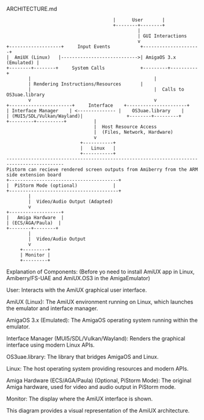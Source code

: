 ARCHITECTURE.md
```                                       +-----------------+
                                       |      User       |
                                       +--------+--------+
                                                |
                                                | GUI Interactions
                                                v
+-------------------+     Input Events           +---------------------+
|  AmiUX (Linux)   |---------------------------->| AmigaOS 3.x (Emulated) |
+--------+--------+     System Calls             +---------+----------+
        |                                             |
        | Rendering Instructions/Resources       |
        |                                             |  Calls to OS3uae.library
        v                                             v
+-----------------------+     Interface    +----------------------+
| Interface Manager    | <-------------- |    OS3uae.library    |
| (MUI5/SDL/Vulkan/Wayland)|                +--------+---------+
+---------+----------+          |
                                |  Host Resource Access
                                |  (Files, Network, Hardware)
                                v
                           +-----------+
                           |   Linux   |
                           +-----------+
-------------------------------------------------------------------------------------------
Pistorm can recieve rendered screen outputs from Amiberry from the ARM side extension board
+----------------------------------------+
|  PiStorm Mode (optional)             |
+----------------------------------------+
        |
        |  Video/Audio Output (Adapted)
        v
+-------------------+
|   Amiga Hardware  |
| (ECS/AGA/Paula)  |
+--------+--------+
        |
        |  Video/Audio Output
        v
     +---------+
     | Monitor |
     +---------+
```



Explanation of Components:
(Before yo need to install AmiUX app in Linux, Amiberry/FS-UAE and AmiUX.OS3 in the AmigaEmulator)

User: Interacts with the AmiUX graphical user interface.

AmiUX (Linux): The AmiUX environment running on Linux, which launches the emulator and interface manager.

AmigaOS 3.x (Emulated): The AmigaOS operating system running within the emulator.

Interface Manager (MUI5/SDL/Vulkan/Wayland): Renders the graphical interface using modern Linux APIs.

OS3uae.library: The library that bridges AmigaOS and Linux.

Linux: The host operating system providing resources and modern APIs.

Amiga Hardware (ECS/AGA/Paula) (Optional, PiStorm Mode): The original Amiga hardware, used for video and audio output in PiStorm mode.

Monitor: The display where the AmiUX interface is shown.

This diagram provides a visual representation of the AmiUX architecture. 
